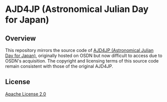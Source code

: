 #  AJD4JP (Astronomical Julian Day for Japan)

## Overview

This repository mirrors the source code of [AJD4JP (Astronomical Julian Day for Japan)](https://ja.osdn.net/projects/ajd4jp/), originally hosted on OSDN but now difficult to access due to OSDN's acquisition.
The copyright and licensing terms of this source code remain consistent with those of the original AJD4JP.

## License

[Apache License 2.0](https://github.com/trogiar/AJD4JP-Mirror/blob/main/LICENSE)
